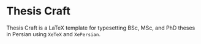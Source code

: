 # Thesis Craft

Thesis Craft is a LaTeX template for typesetting BSc, MSc, and PhD theses in Persian using `XeTeX` and `XePersian`.
